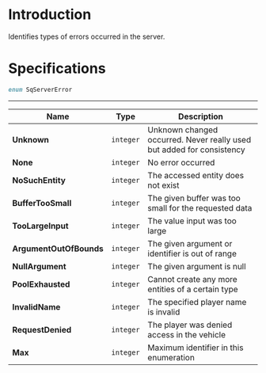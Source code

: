 # Introduction

Identifies types of errors occurred in the server.

# Specifications

```D
enum SqServerError
```

----

| Name | Type | Description |
|---|---|---|
| **Unknown** | `integer` | Unknown changed occurred. Never really used but added for consistency |
| **None** | `integer` | No error occurred |
| **NoSuchEntity** | `integer` | The accessed entity does not exist |
| **BufferTooSmall** | `integer` | The given buffer was too small for the requested data |
| **TooLargeInput** | `integer` | The value input was too large |
| **ArgumentOutOfBounds** | `integer` | The given argument or identifier is out of range |
| **NullArgument** | `integer` | The given argument is null |
| **PoolExhausted** | `integer` | Cannot create any more entities of a certain type |
| **InvalidName** | `integer` | The specified player name is invalid |
| **RequestDenied** | `integer` | The player was denied access in the vehicle |
| **Max** | `integer` | Maximum identifier in this enumeration |
